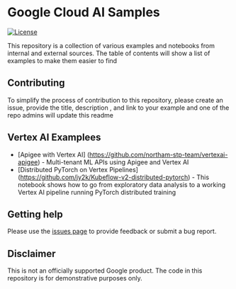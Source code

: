 # Google Cloud AI Samples

[![License](https://img.shields.io/badge/License-Apache%202.0-blue.svg)](LICENSE)

This repository is a collection of various examples and notebooks from internal and external sources. The table of contents will show a list of examples to make them easier to find

## Contributing
To simplify the process of contribution to this repository, please create an issue, provide the title, description , and link to your example and one of the repo admins will update this readme

## Vertex AI Examplees
 - [Apigee with Vertex AI] (https://github.com/northam-stp-team/vertexai-apigee) - Multi-tenant ML APIs using Apigee and Vertex AI
 - [Distributed PyTorch on Vertex Pipelines] (https://github.com/jy2k/Kubeflow-v2-distributed-pytorch) - This notebook shows how to go from exploratory data analysis to a working Vertex AI pipeline running PyTorch distributed training


## Getting help

Please use the [issues page](https://github.com/northam-stp-team/cloud-ai-samples/issues) to provide feedback or submit a bug report.

## Disclaimer

This is not an officially supported Google product. The code in this repository is for demonstrative purposes only.
